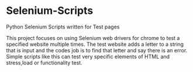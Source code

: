 # Selenium-Scripts
Python Selenium Scripts written for Test pages

This project focuses on using Selenium web drivers for chrome to test a specified website multiple times.
The test website adds a letter to a string that is input and the codes job is to find that letter and say there is an error.
Simple scripts like this can test very specific elements of HTML and stress,load or functionality test.
